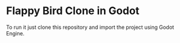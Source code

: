 # Flappy Bird Clone in Godot
 To run it just clone this repository and import the project using Godot Engine.
